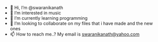 - 👋 Hi, I’m @swaranikanath
- 👀 I’m interested in music
- 🌱 I’m currently learning programming
- 💞️ I’m looking to collaborate on my files that i have made and the new ones
- 📫 How to reach me..? My email is swaranikanath@yahoo.com

